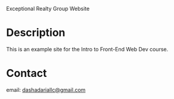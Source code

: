 Exceptional Realty Group Website

# Description

This is an example site for the Intro to Front-End Web Dev course.

# Contact

email: dashadariallc@gmail.com
